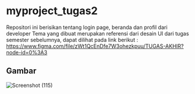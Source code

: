 # myproject_tugas2

Repositori ini berisikan tentang login page, beranda dan profil dari developer
Tema yang dibuat merupakan referensi dari desain UI dari tugas semester sebelumnya, dapat dilihat pada link berikut :
https://www.figma.com/file/zWt1QcEnDfe7W3ohezkpuu/TUGAS-AKHIR?node-id=0%3A3

## Gambar

![Screenshot (115)](https://user-images.githubusercontent.com/101104676/162780680-9f37afe5-f733-4182-b771-30b4ad10406e.png)
